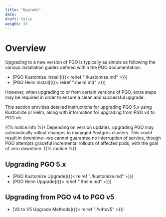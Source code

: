 ```yaml
---
title: "Upgrade"
date:
draft: false
weight: 33
---
```


# Overview

Upgrading to a new version of PGO is typically as simple as following the various installation
guides defined within the PGO documentation:

- [PGO Kustomize Install]({{< relref "./kustomize.md" >}})
- [PGO Helm Install]({{< relref "./helm.md" >}})

However, when upgrading to or from certain versions of PGO, extra steps may be required in order
to ensure a clean and successful upgrade. 

This section provides detailed instructions for upgrading PGO 5.x using Kustomize or Helm, along with information for upgrading from PGO v4 to PGO v5.

{{% notice info %}}
Depending on version updates, upgrading PGO may automatically rollout changes to managed Postgres clusters. This could result in downtime--we cannot guarantee no interruption of service, though PGO attempts graceful incremental rollouts of affected pods, with the goal of zero downtime.
{{% /notice %}}

## Upgrading PGO 5.x

- [PGO Kustomize Upgrade]({{< relref "./kustomize.md" >}})
- [PGO Helm Upgrade]({{< relref "./helm.md" >}})

## Upgrading from PGO v4 to PGO v5

- [V4 to V5 Upgrade Methods]({{< relref "./v4tov5" >}})
